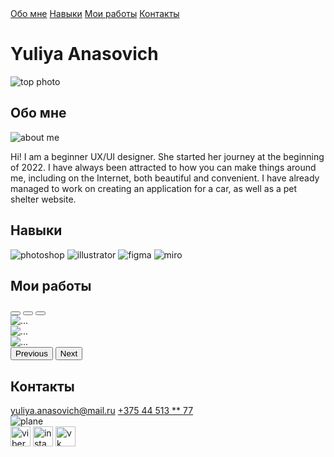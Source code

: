 
<!DOCTYPE html>
<html lang="en">

<head>
    <link rel="preconnect" href="https://fonts.googleapis.com">
    <link rel="preconnect" href="https://fonts.gstatic.com" crossorigin>
    <link href="https://fonts.googleapis.com/css2?family=Raleway:wght@300;400;700&family=Roboto&display=swap" rel="stylesheet">
    <link href="https://cdn.jsdelivr.net/npm/bootstrap@5.2.3/dist/css/bootstrap.min.css" rel="stylesheet" integrity="sha384-rbsA2VBKQhggwzxH7pPCaAqO46MgnOM80zW1RWuH61DGLwZJEdK2Kadq2F9CUG65" crossorigin="anonymous">
    <meta charset="UTF-8">
    <meta http-equiv="X-UA-Compatible" content="IE=edge">
    <meta name="viewport" content="width=device-width, initial-scale=1.0">
    <title>Document</title>
    <link rel="stylesheet" href="style.css">
</head>

<body>
    <div class="header center">
        <a class="header_link" href="#about">Обо мне</a>
        <a class="header_link" href="#skills">Навыки</a>
        <a class="header_link" href="#work">Мои работы</a>
        <a class="header_link" href="#contacts">Контакты</a>
    </div>
    <div class="top center">
        <h1 class="h1">Yuliya Anasovich</h1>
        <img class="topphoto" src="img/1.svg" alt="top photo">
    </div>
    <div class="about_me center" id="about">
        <h2 class="h2">Обо мне</h2>
        <div class="about_content">
            <img class="aboutphoto" src="img/2.svg" alt="about me">
            <p class="text_aboutme">Hi! I am a beginner UX/UI designer. She started her journey at the beginning of 2022. I have always been attracted to how you can make things around me, including on the Internet, both beautiful and convenient. 
                I have already managed to work on creating an application for a car, as well as a pet shelter website.
            </p>
        </div>
    </div>
    <div class="skills center" id="skills">
        <h2 class="h2">Навыки</h2>
        <div class="skills_content">
            <img class="skillsphoto" src="img/3.svg" alt="photoshop">
            <img class="skillsphoto" src="img/4.svg" alt="illustrator">
            <img class="skillsphoto" src="img/5.svg" alt="figma">
            <img class="skillsphoto" src="img//6.svg" alt="miro">
        </div>
    </div>
    <div class="works center" id="work">
        <h2 class="h2">Мои работы</h2>
        <div id="carouselExampleIndicators" class="carousel slide" data-bs-ride="true">
            <div class="carousel-indicators">
              <button type="button" data-bs-target="#carouselExampleIndicators" data-bs-slide-to="0" class="active" aria-current="true" aria-label="Slide 1"></button>
              <button type="button" data-bs-target="#carouselExampleIndicators" data-bs-slide-to="1" aria-label="Slide 2"></button>
              <button type="button" data-bs-target="#carouselExampleIndicators" data-bs-slide-to="2" aria-label="Slide 3"></button>
            </div>
            <div class="carousel-inner">
              <div class="carousel-item active">
                <img src="img/7.jpg" class="d-block w-100" alt="...">
              </div>
              <div class="carousel-item">
                <img src="img/8.jpg" class="d-block w-100" alt="...">
              </div>
              <div class="carousel-item">
                <img src="img/9.jpg" class="d-block w-100" alt="...">
              </div>
            </div>
            <button class="carousel-control-prev" type="button" data-bs-target="#carouselExampleIndicators" data-bs-slide="prev">
              <span class="carousel-control-prev-icon" aria-hidden="true"></span>
              <span class="visually-hidden">Previous</span>
            </button>
            <button class="carousel-control-next" type="button" data-bs-target="#carouselExampleIndicators" data-bs-slide="next">
              <span class="carousel-control-next-icon" aria-hidden="true"></span>
              <span class="visually-hidden">Next</span>
            </button>
          </div>
    </div>
    <div class="contacts_link center" id="contacts">
        <h2 class="h2">Контакты</h2>
        <div class="contacts_content">
            <div class="contacts_info">
                <a class="contacts" href="mailto:yuliya.anasovich@mail.ru">yuliya.anasovich@mail.ru</a>
                <a class="contacts" href="tel:+37544513**77">+375 44 513 ** 77</a>
            </div>
            <img class="planephoto" src="img/8.svg" alt="plane">
         </div>
    </div>
    <div class="footer center">
        <a class="sn" href="https://viber.com"><img width="32" src="img/viber.svg" alt="viber"></a>
        <a class="sn" href="https://instagram.com"><img width="32" src="img/instagram.svg" alt="instagram"></a>
        <a class="sn" href="https://vk.com"><img width="32" src="img/vk.svg" alt="vk"></a>    
    </div> 
    <script src="https://cdn.jsdelivr.net/npm/bootstrap@5.2.3/dist/js/bootstrap.bundle.min.js" integrity="sha384-kenU1KFdBIe4zVF0s0G1M5b4hcpxyD9F7jL+jjXkk+Q2h455rYXK/7HAuoJl+0I4" crossorigin="anonymous"></script>    
</body>

</html>

